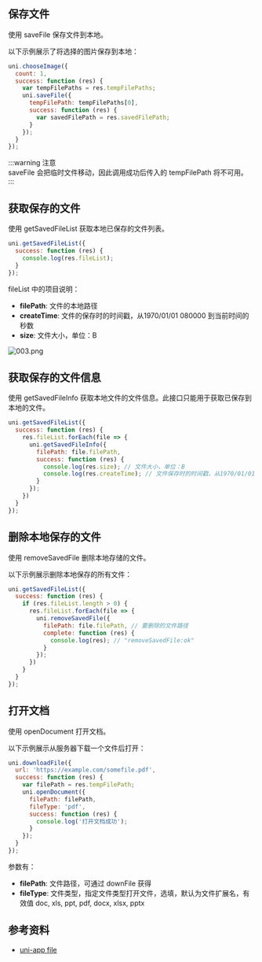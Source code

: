 <a name="7f2c95cd"></a>
## 保存文件
使用 saveFile 保存文件到本地。

以下示例展示了将选择的图片保存到本地：
```javascript
uni.chooseImage({
  count: 1,
  success: function (res) {
    var tempFilePaths = res.tempFilePaths;
    uni.saveFile({
      tempFilePath: tempFilePaths[0],
      success: function (res) {
        var savedFilePath = res.savedFilePath;
      }
    });
  }
});
```

:::warning
注意<br />saveFile 会把临时文件移动，因此调用成功后传入的 tempFilePath 将不可用。
:::

<a name="a3c2efa1"></a>
## 获取保存的文件
使用 getSavedFileList 获取本地已保存的文件列表。
```javascript
uni.getSavedFileList({
  success: function (res) {
    console.log(res.fileList);
  }
});
```

fileList 中的项目说明：

- **filePath**:	文件的本地路径
- **createTime**:	文件的保存时的时间戳，从1970/01/01 080000 到当前时间的秒数
- **size**:	文件大小，单位：B

![003.png](https://cdn.nlark.com/yuque/0/2021/png/2213540/1616406400561-03438125-7fac-4ad6-a1ac-24696c0c53e9.png#align=left&display=inline&height=259&originHeight=259&originWidth=1102&size=13438&status=done&style=none&width=1102)

<a name="0a3f8c77"></a>
## 获取保存的文件信息
使用 getSavedFileInfo 获取本地文件的文件信息。此接口只能用于获取已保存到本地的文件。
```javascript
uni.getSavedFileList({
  success: function (res) {
    res.fileList.forEach(file => {
      uni.getSavedFileInfo({
        filePath: file.filePath,
        success: function (res) {
          console.log(res.size); // 文件大小，单位：B
          console.log(res.createTime); // 文件保存时的时间戳，从1970/01/01 080000 到该时刻的秒数
        }
      });
    })
  }
});
```

<a name="22ae3d55"></a>
## 删除本地保存的文件
使用 removeSavedFile 删除本地存储的文件。

以下示例展示删除本地保存的所有文件：
```javascript
uni.getSavedFileList({
  success: function (res) {
    if (res.fileList.length > 0) {
      res.fileList.forEach(file => {
        uni.removeSavedFile({
          filePath: file.filePath, // 要删除的文件路径
          complete: function (res) {
            console.log(res); // "removeSavedFile:ok"
          }
        });
      })
    }
  }
});
```

<a name="9fe8247a"></a>
## 打开文档
使用 openDocument 打开文档。

以下示例展示从服务器下载一个文件后打开：
```javascript
uni.downloadFile({
  url: 'https://example.com/somefile.pdf',
  success: function (res) {
    var filePath = res.tempFilePath;
    uni.openDocument({
      filePath: filePath,
      fileType: 'pdf',
      success: function (res) {
        console.log('打开文档成功');
      }
    });
  }
});
```

参数有：

- **filePath**:	文件路径，可通过 downFile 获得
- **fileType**:	文件类型，指定文件类型打开文件，选填，默认为文件扩展名，有效值 doc, xls, ppt, pdf, docx, xlsx, pptx

<a name="d17a0f0b"></a>
## 参考资料

- [uni-app file](https://uniapp.dcloud.io/api/file/file)

